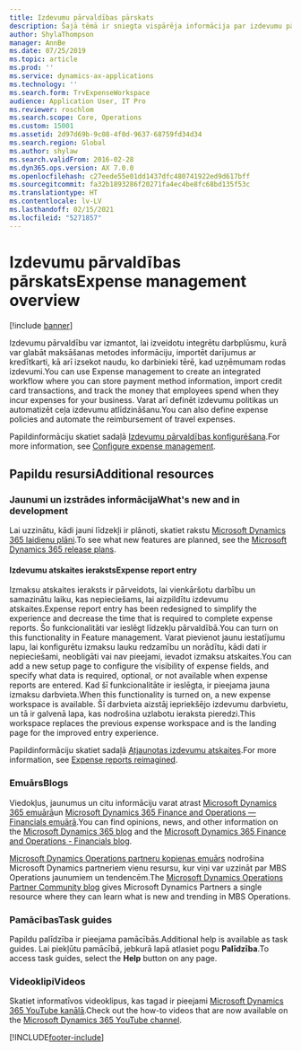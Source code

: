 ```yaml
---
title: Izdevumu pārvaldības pārskats
description: Šajā tēmā ir sniegta vispārēja informācija par izdevumu pārvaldību un saitēm uz papildu resursiem. Izdevumu pārvaldību var izmantot, lai izveidotu integrētu darbplūsmu, kurā var glabāt maksāšanas metodes informāciju, importēt darījumus ar kredītkarti, kā arī izsekot naudu, ko darbinieki tērē, kad uzņēmumam rodas izdevumi.
author: ShylaThompson
manager: AnnBe
ms.date: 07/25/2019
ms.topic: article
ms.prod: ''
ms.service: dynamics-ax-applications
ms.technology: ''
ms.search.form: TrvExpenseWorkspace
audience: Application User, IT Pro
ms.reviewer: roschlom
ms.search.scope: Core, Operations
ms.custom: 15001
ms.assetid: 2d97d69b-9c08-4f0d-9637-68759fd34d34
ms.search.region: Global
ms.author: shylaw
ms.search.validFrom: 2016-02-28
ms.dyn365.ops.version: AX 7.0.0
ms.openlocfilehash: c27eede55e01dd1437dfc480741922ed9d617bff
ms.sourcegitcommit: fa32b1893286f20271fa4ec4be8fc68bd135f53c
ms.translationtype: HT
ms.contentlocale: lv-LV
ms.lasthandoff: 02/15/2021
ms.locfileid: "5271857"
---
```

# <a name="expense-management-overview"></a><span data-ttu-id="d9d8f-104">Izdevumu pārvaldības pārskats</span><span class="sxs-lookup"><span data-stu-id="d9d8f-104">Expense management overview</span></span>

[!include [banner](../includes/banner.md)]

<span data-ttu-id="d9d8f-105">Izdevumu pārvaldību var izmantot, lai izveidotu integrētu darbplūsmu, kurā var glabāt maksāšanas metodes informāciju, importēt darījumus ar kredītkarti, kā arī izsekot naudu, ko darbinieki tērē, kad uzņēmumam rodas izdevumi.</span><span class="sxs-lookup"><span data-stu-id="d9d8f-105">You can use Expense management to create an integrated workflow where you can store payment method information, import credit card transactions, and track the money that employees spend when they incur expenses for your business.</span></span> <span data-ttu-id="d9d8f-106">Varat arī definēt izdevumu politikas un automatizēt ceļa izdevumu atlīdzināšanu.</span><span class="sxs-lookup"><span data-stu-id="d9d8f-106">You can also define expense policies and automate the reimbursement of travel expenses.</span></span>

<span data-ttu-id="d9d8f-107">Papildinformāciju skatiet sadaļā [Izdevumu pārvaldības konfigurēšana](plan-expense-management.md).</span><span class="sxs-lookup"><span data-stu-id="d9d8f-107">For more information, see [Configure expense management](plan-expense-management.md).</span></span>

## <a name="additional-resources"></a><span data-ttu-id="d9d8f-108">Papildu resursi</span><span class="sxs-lookup"><span data-stu-id="d9d8f-108">Additional resources</span></span>

### <a name="whats-new-and-in-development"></a><span data-ttu-id="d9d8f-109">Jaunumi un izstrādes informācija</span><span class="sxs-lookup"><span data-stu-id="d9d8f-109">What's new and in development</span></span>

<span data-ttu-id="d9d8f-110">Lai uzzinātu, kādi jauni līdzekļi ir plānoti, skatiet rakstu [Microsoft Dynamics 365 laidienu plāni](https://go.microsoft.com/fwlink/?linkid=2010158).</span><span class="sxs-lookup"><span data-stu-id="d9d8f-110">To see what new features are planned, see the [Microsoft Dynamics 365 release plans](https://go.microsoft.com/fwlink/?linkid=2010158).</span></span>

#### <a name="expense-report-entry"></a><span data-ttu-id="d9d8f-111">Izdevumu atskaites ieraksts</span><span class="sxs-lookup"><span data-stu-id="d9d8f-111">Expense report entry</span></span>

<span data-ttu-id="d9d8f-112">Izmaksu atskaites ieraksts ir pārveidots, lai vienkāršotu darbību un samazinātu laiku, kas nepieciešams, lai aizpildītu izdevumu atskaites.</span><span class="sxs-lookup"><span data-stu-id="d9d8f-112">Expense report entry has been redesigned to simplify the experience and decrease the time that is required to complete expense reports.</span></span> <span data-ttu-id="d9d8f-113">Šo funkcionalitāti var ieslēgt līdzekļu pārvaldībā.</span><span class="sxs-lookup"><span data-stu-id="d9d8f-113">You can turn on this functionality in Feature management.</span></span> <span data-ttu-id="d9d8f-114">Varat pievienot jaunu iestatījumu lapu, lai konfigurētu izmaksu lauku redzamību un norādītu, kādi dati ir nepieciešami, neobligāti vai nav pieejami, ievadot izmaksu atskaites.</span><span class="sxs-lookup"><span data-stu-id="d9d8f-114">You can add a new setup page to configure the visibility of expense fields, and specify what data is required, optional, or not available when expense reports are entered.</span></span> <span data-ttu-id="d9d8f-115">Kad šī funkcionalitāte ir ieslēgta, ir pieejama jauna izmaksu darbvieta.</span><span class="sxs-lookup"><span data-stu-id="d9d8f-115">When this functionality is turned on, a new expense workspace is available.</span></span> <span data-ttu-id="d9d8f-116">Šī darbvieta aizstāj iepriekšējo izdevumu darbvietu, un tā ir galvenā lapa, kas nodrošina uzlabotu ieraksta pieredzi.</span><span class="sxs-lookup"><span data-stu-id="d9d8f-116">This workspace replaces the previous expense workspace and is the landing page for the improved entry experience.</span></span>

<span data-ttu-id="d9d8f-117">Papildinformāciju skatiet sadaļā [Atjaunotas izdevumu atskaites](ExpenseWorkspaceNew.md).</span><span class="sxs-lookup"><span data-stu-id="d9d8f-117">For more information, see [Expense reports reimagined](ExpenseWorkspaceNew.md).</span></span>

### <a name="blogs"></a><span data-ttu-id="d9d8f-118">Emuārs</span><span class="sxs-lookup"><span data-stu-id="d9d8f-118">Blogs</span></span>

<span data-ttu-id="d9d8f-119">Viedokļus, jaunumus un citu informāciju varat atrast [Microsoft Dynamics 365 emuārā](https://community.dynamics.com/b/msftdynamicsblog?c=Enterprise)un [Microsoft Dynamics 365 Finance and Operations — Financials emuārā](https://community.dynamics.com/365/financeandoperations/b/financials).</span><span class="sxs-lookup"><span data-stu-id="d9d8f-119">You can find opinions, news, and other information on the [Microsoft Dynamics 365 blog](https://community.dynamics.com/b/msftdynamicsblog?c=Enterprise) and the [Microsoft Dynamics 365 Finance and Operations - Financials blog](https://community.dynamics.com/365/financeandoperations/b/financials).</span></span>

<span data-ttu-id="d9d8f-120">[Microsoft Dynamics Operations partneru kopienas emuārs](https://community.dynamics.com/partner/b/operationspartnercommunityblog) nodrošina Microsoft Dynamics partneriem vienu resursu, kur viņi var uzzināt par MBS Operations jaunumiem un tendencēm.</span><span class="sxs-lookup"><span data-stu-id="d9d8f-120">The [Microsoft Dynamics Operations Partner Community blog](https://community.dynamics.com/partner/b/operationspartnercommunityblog) gives Microsoft Dynamics Partners a single resource where they can learn what is new and trending in MBS Operations.</span></span>

### <a name="task-guides"></a><span data-ttu-id="d9d8f-121">Pamācības</span><span class="sxs-lookup"><span data-stu-id="d9d8f-121">Task guides</span></span>

<span data-ttu-id="d9d8f-122">Papildu palīdzība ir pieejama pamācībās.</span><span class="sxs-lookup"><span data-stu-id="d9d8f-122">Additional help is available as task guides.</span></span> <span data-ttu-id="d9d8f-123">Lai piekļūtu pamācībā, jebkurā lapā atlasiet pogu **Palīdzība**.</span><span class="sxs-lookup"><span data-stu-id="d9d8f-123">To access task guides, select the **Help** button on any page.</span></span>

### <a name="videos"></a><span data-ttu-id="d9d8f-124">Videoklipi</span><span class="sxs-lookup"><span data-stu-id="d9d8f-124">Videos</span></span>

<span data-ttu-id="d9d8f-125">Skatiet informatīvos videoklipus, kas tagad ir pieejami [Microsoft Dynamics 365 YouTube kanālā](https://www.youtube.com/channel/UCJGCg4rB3QSs8y_1FquelBQ).</span><span class="sxs-lookup"><span data-stu-id="d9d8f-125">Check out the how-to videos that are now available on the [Microsoft Dynamics 365 YouTube channel](https://www.youtube.com/channel/UCJGCg4rB3QSs8y_1FquelBQ).</span></span>


[!INCLUDE[footer-include](../includes/footer-banner.md)]